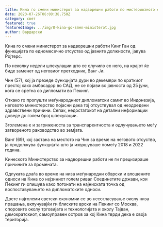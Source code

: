 ```yaml
---
title: Кина го смени министерот за надворешни работи по мистериозното отсуство
date: 2023-07-26T06:00:38.750Z
category: свет
featured: true
featuredImage: ../img/8-kina-go-smen-ministerot.jpg
author: Вардарски
---
```

Кина го смени министерот за надворешни работи Кинг Ган од функцијата по едномесечно отсуство од јавните должности, јавува Ројтерс.

По неколку недели шпекулации што се случило со него, на крајот ќе биде заменет од неговиот претходник, Ванг Ји.

Чин (57), кој ја презеде функцијата дури во декември по краткиот престој како амбасадор во САД, не се појави во јавноста од 25 јуни, кога се сретна со дипломати во Пекинг.

Откако го пропушти меѓународниот дипломатски самит во Индонезија, неговото министерство појасни дека тој отсуствувал од неодредени здравствени причини. Сепак, недостатокот на детални информации доведе до голем број шпекулации.

Зголемена е и загриженоста за транспарентноста и одлучувањето меѓу затвореното раководство во земјата.

Ванг (69), кој застана на местото на Чин за време на неговото отсуство, ја продолжува функцијата што ја извршуваше помеѓу 2018 и 2022 година.

Кинеското Министерство за надворешни работи не ги прецизираше причините за промената.

Одлуката доаѓа во време на низа меѓународни обврски и влошените односи на Кина со нејзиниот голем ривал Соединетите држави, кои Пекинг ги опишува како потонати на најниската точка од воспоставувањето на дипломатските односи.

Двете најголеми светски економии се во несогласување околу низа прашања, вклучувајќи ги блиските врски на Пекинг со Москва, споровите околу трговијата и технологијата и околу Тајван, демократскиот, самоуправен остров за кој Кина тврди дека е своја територија.